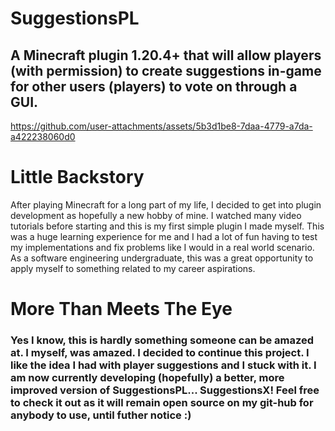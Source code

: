 # SuggestionsPL

## A Minecraft plugin 1.20.4+ that will allow players (with permission) to create suggestions in-game for other users (players) to vote on through a GUI.

https://github.com/user-attachments/assets/5b3d1be8-7daa-4779-a7da-a422238060d0


# Little Backstory
After playing Minecraft for a long part of my life, I decided to get into plugin development as hopefully a new hobby of mine. I watched many video tutorials before starting and this is my first simple plugin I made myself.
This was a huge learning experience for me and I had a lot of fun having to test my implementations and fix problems like I would in a real world scenario. 
As a software engineering undergraduate, this was a great opportunity to apply myself to something related to my career aspirations.


# More Than Meets The Eye
### Yes I know, this is hardly something someone can be amazed at. I myself, was amazed. I decided to continue this project. I like the idea I had with player suggestions and I stuck with it. I am now currently developing (hopefully) a better, more improved version of SuggestionsPL... **SuggestionsX**! Feel free to check it out as it will remain open source on my git-hub for anybody to use, until futher notice :)


